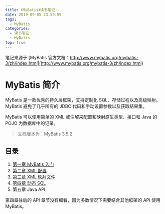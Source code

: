 ```yaml
---
title: 《MyBatis》读书笔记
date: 2019-09-05 23:59:59
tags:
  - MyBatis
categories:
  - 读书笔记
  - MyBatis
top: true
---
```


笔记来源于 [MyBatis 官方文档：http://www.mybatis.org/mybatis-3/zh/index.html](http://www.mybatis.org/mybatis-3/zh/index.html)

<!-- More -->

# MyBatis 简介

MyBatis 是一款优秀的持久层框架，支持定制化 SQL、存储过程以及高级映射。MyBatis 避免了几乎所有的 JDBC 代码和手动设置参数以及获取结果集。

MyBatis 可以使用简单的 XML 或注解来配置和映射原生类型、接口和 Java 的 POJO 为数据库中的记录。

> 文档版本为：MyBatis 3.5.2

<!-- More -->

## 目录

1. [第一章 MyBatis 入门](/2019/09/05/读书笔记/《MyBatis》/1_入门/index.html)
2. [第二章 XML 配置](/2019/09/05/读书笔记/《MyBatis》/2_XML配置/index.html)
3. [第三章 XML 映射文件](/2019/09/05/读书笔记/《MyBatis》/3_XML映射文件/index.html)
4. [第四章 动态 SQL](/2019/09/05/读书笔记/《MyBatis》/4_动态SQL/index.html)
5. 第五章 Java API

第四章往后的 API 章节没有细看，因为多数情况下需要结合其他框架的 API 使用 MyBatis。
